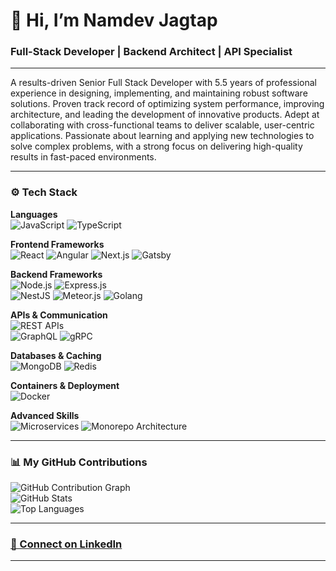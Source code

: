# 👋 Hi, I’m Namdev Jagtap

### Full-Stack Developer | Backend Architect | API Specialist

---

A results-driven Senior Full Stack Developer with 5.5 years of professional experience in designing, implementing, and maintaining robust software solutions. Proven track record of optimizing system performance, improving architecture, and leading the development of innovative products. Adept at collaborating with cross-functional teams to deliver scalable, user-centric applications. Passionate about learning and applying new technologies to solve complex problems, with a strong focus on delivering high-quality results in fast-paced environments.

---

### ⚙️ **Tech Stack**

**Languages**  
![JavaScript](https://img.shields.io/badge/-JavaScript-F7DF1E?logo=javascript&logoColor=black&style=for-the-badge) 
![TypeScript](https://img.shields.io/badge/-TypeScript-007ACC?logo=typescript&logoColor=white&style=for-the-badge) 

**Frontend Frameworks**  
![React](https://img.shields.io/badge/-React-61DAFB?logo=react&logoColor=black&style=for-the-badge) 
![Angular](https://img.shields.io/badge/-Angular-DD0031?logo=angular&logoColor=white&style=for-the-badge) 
![Next.js](https://img.shields.io/badge/-Next.js-000000?logo=nextdotjs&logoColor=white&style=for-the-badge) 
![Gatsby](https://img.shields.io/badge/-Gatsby-663399?logo=gatsby&logoColor=white&style=for-the-badge) 

**Backend Frameworks**  
![Node.js](https://img.shields.io/badge/-Node.js-339933?logo=nodedotjs&logoColor=white&style=for-the-badge) 
![Express.js](https://img.shields.io/badge/-Express.js-000000?logo=express&logoColor=white&style=for-the-badge)  
![NestJS](https://img.shields.io/badge/-NestJS-E0234E?logo=nestjs&logoColor=white&style=for-the-badge) 
![Meteor.js](https://img.shields.io/badge/-Meteor-DE4F4F?logo=meteor&logoColor=white&style=for-the-badge) 
![Golang](https://img.shields.io/badge/-Golang-00ADD8?logo=go&logoColor=white&style=for-the-badge)

**APIs & Communication**  
![REST APIs](https://img.shields.io/badge/-REST%20APIs-00ccff?style=for-the-badge)  
![GraphQL](https://img.shields.io/badge/-GraphQL-E10098?logo=graphql&logoColor=white&style=for-the-badge) 
![gRPC](https://img.shields.io/badge/-gRPC-0080FF?logo=grpc&logoColor=white&style=for-the-badge)

**Databases & Caching**  
![MongoDB](https://img.shields.io/badge/-MongoDB-47A248?logo=mongodb&logoColor=white&style=for-the-badge) 
![Redis](https://img.shields.io/badge/-Redis-DC382D?logo=redis&logoColor=white&style=for-the-badge)

**Containers & Deployment**  
![Docker](https://img.shields.io/badge/-Docker-2496ED?logo=docker&logoColor=white&style=for-the-badge)

**Advanced Skills**  
![Microservices](https://img.shields.io/badge/-Microservices-4285F4?style=for-the-badge) 
![Monorepo Architecture](https://img.shields.io/badge/-Monorepo%20Architecture-2C3E50?style=for-the-badge) 

---

### 📊 **My GitHub Contributions**

![GitHub Contribution Graph](https://github-readme-streak-stats.herokuapp.com/?user=namdev-jagtap)  
![GitHub Stats](https://github-readme-stats.vercel.app/api?username=namdev-jagtap&show_icons=true&hide=contribs,prs&cache_seconds=86400)  
![Top Languages](https://github-readme-stats.vercel.app/api/top-langs/?username=namdev-jagtap&layout=compact&hide=html&cache_seconds=86400)

---

### [📇 Connect on LinkedIn](https://www.linkedin.com/in/namdev-jagtap/)

---
